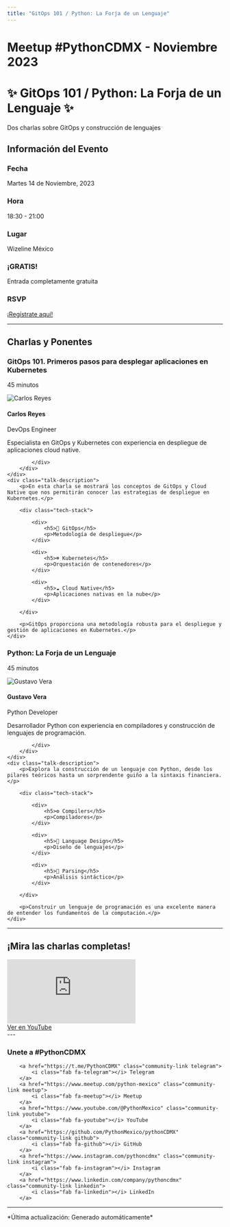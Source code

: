```yaml
---
title: "GitOps 101 / Python: La Forja de un Lenguaje"
---
```


# Meetup #PythonCDMX <i class="fab fa-python"></i> - Noviembre 2023

<div class="meetup-hero">
    <h1>✨ GitOps 101 / Python: La Forja de un Lenguaje ✨</h1>
    <p class="meetup-subtitle">Dos charlas sobre GitOps y construcción de lenguajes</p>
</div>

## Información del Evento

<div class="event-details">
    <div class="detail-card date-card">
        <h3><i class="fas fa-calendar-alt"></i> Fecha</h3>
        <p>Martes 14 de Noviembre, 2023</p>
    </div>
    <div class="detail-card time-card">
        <h3><i class="fas fa-clock"></i> Hora</h3>
        <p>18:30 - 21:00</p>
    </div>
    <div class="detail-card location-card">
        <h3><i class="fas fa-map-marker-alt"></i> Lugar</h3>
        <p>Wizeline México</p>
    </div>
    <div class="detail-card free-card">
        <h3><i class="fas fa-gift"></i> ¡GRATIS!</h3>
        <p>Entrada completamente gratuita</p>
    </div>
    <div class="detail-card rsvp-card">
        <h3><i class="fas fa-ticket-alt"></i> RSVP</h3>
        <p><a href="https://www.meetup.com/python-mexico/">¡Regístrate aquí!</a></p>
    </div>
</div>

---

## Charlas y Ponentes


<div class="talk-section">
    <div class="talk-header">
        <h3><i class="fas fa-rocket"></i> GitOps 101. Primeros pasos para desplegar aplicaciones en Kubernetes</h3>
        <p><i class="fas fa-stopwatch"></i> 45 minutos</p>
    </div>
    <div class="speaker-section">
        <div class="speaker-photo">
            <img src="/../../images/ponentes/ponentePythonCDMX.jpg" alt="Carlos Reyes">
        </div>
        <div class="speaker-info">
            <h4>Carlos Reyes</h4>
            <p>DevOps Engineer</p>
            <p>Especialista en GitOps y Kubernetes con experiencia en despliegue de aplicaciones cloud native.</p>
            <div class="speaker-links">
                
                
                
            </div>
        </div>
    </div>
    <div class="talk-description">
        <p>En esta charla se mostrará los conceptos de GitOps y Cloud Native que nos permitirán conocer las estrategias de despliegue en Kubernetes.</p>
        
        <div class="tech-stack">
            
            <div>
                <h5>🔄 GitOps</h5>
                <p>Metodología de despliegue</p>
            </div>
            
            <div>
                <h5>☸️ Kubernetes</h5>
                <p>Orquestación de contenedores</p>
            </div>
            
            <div>
                <h5>☁️ Cloud Native</h5>
                <p>Aplicaciones nativas en la nube</p>
            </div>
            
        </div>
        
        <p>GitOps proporciona una metodología robusta para el despliegue y gestión de aplicaciones en Kubernetes.</p>
    </div>
</div>

<div class="talk-section">
    <div class="talk-header">
        <h3><i class="fas fa-rocket"></i> Python: La Forja de un Lenguaje</h3>
        <p><i class="fas fa-stopwatch"></i> 45 minutos</p>
    </div>
    <div class="speaker-section">
        <div class="speaker-photo">
            <img src="/../../images/ponentes/ponentePythonCDMX.jpg" alt="Gustavo Vera">
        </div>
        <div class="speaker-info">
            <h4>Gustavo Vera</h4>
            <p>Python Developer</p>
            <p>Desarrollador Python con experiencia en compiladores y construcción de lenguajes de programación.</p>
            <div class="speaker-links">
                
                
                
            </div>
        </div>
    </div>
    <div class="talk-description">
        <p>Explora la construcción de un lenguaje con Python, desde los pilares teóricos hasta un sorprendente guiño a la sintaxis financiera.</p>
        
        <div class="tech-stack">
            
            <div>
                <h5>⚙️ Compilers</h5>
                <p>Compiladores</p>
            </div>
            
            <div>
                <h5>🔧 Language Design</h5>
                <p>Diseño de lenguajes</p>
            </div>
            
            <div>
                <h5>📝 Parsing</h5>
                <p>Análisis sintáctico</p>
            </div>
            
        </div>
        
        <p>Construir un lenguaje de programación es una excelente manera de entender los fundamentos de la computación.</p>
    </div>
</div>


---


## ¡Mira las charlas completas!
<div class="video-section">
    <div class="video-container">
        <div class="video-wrapper">
            <iframe
                src="https://www.youtube.com/embed/GxBpandei-w"
                title="Meetup PythonCDMX Noviembre 2023"
                frameborder="0"
                allow="accelerometer; autoplay; clipboard-write; encrypted-media; gyroscope; picture-in-picture; web-share"
                allowfullscreen>
            ></iframe>
        </div>
        <a href="https://www.youtube.com/watch?v=GxBpandei-w" class="youtube-btn">
            <i class="fab fa-youtube"></i> Ver en YouTube
        </a>
    </div>
</div>
---


### Unete a #PythonCDMX

<div class="community-links">
    
        <a href="https://t.me/PythonCDMX" class="community-link telegram">
            <i class="fab fa-telegram"></i> Telegram
        </a>
        <a href="https://www.meetup.com/python-mexico" class="community-link meetup">
            <i class="fab fa-meetup"></i> Meetup
        </a>
        <a href="https://www.youtube.com/@PythonMexico" class="community-link youtube">
            <i class="fab fa-youtube"></i> YouTube
        </a>
        <a href="https://github.com/PythonMexico/pythonCDMX" class="community-link github">
            <i class="fab fa-github"></i> GitHub
        </a>
        <a href="https://www.instagram.com/pythoncdmx" class="community-link instagram">
            <i class="fab fa-instagram"></i> Instagram
        </a>
        <a href="https://www.linkedin.com/company/pythoncdmx" class="community-link linkedin">
            <i class="fab fa-linkedin"></i> LinkedIn
        </a>
    
</div>

---

<div>
    <p>
        *Última actualización: Generado automáticamente*
    </p>
</div>